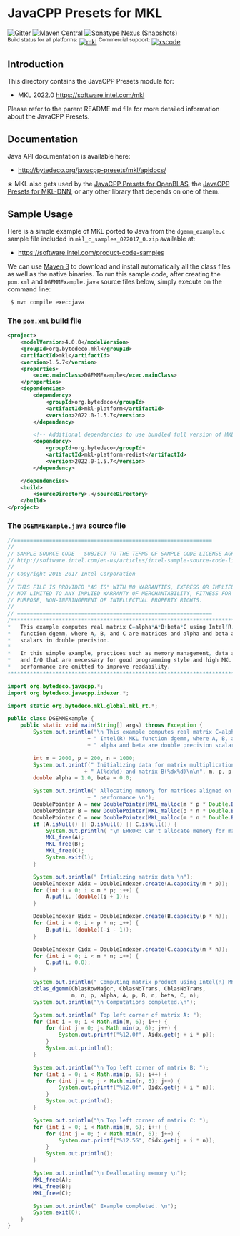 JavaCPP Presets for MKL
=======================

[![Gitter](https://badges.gitter.im/bytedeco/javacpp.svg)](https://gitter.im/bytedeco/javacpp) [![Maven Central](https://maven-badges.herokuapp.com/maven-central/org.bytedeco/mkl/badge.svg)](https://maven-badges.herokuapp.com/maven-central/org.bytedeco/mkl) [![Sonatype Nexus (Snapshots)](https://img.shields.io/nexus/s/https/oss.sonatype.org/org.bytedeco/mkl.svg)](http://bytedeco.org/builds/)  
<sup>Build status for all platforms:</sup> [![mkl](https://github.com/bytedeco/javacpp-presets/workflows/mkl/badge.svg)](https://github.com/bytedeco/javacpp-presets/actions?query=workflow%3Amkl)  <sup>Commercial support:</sup> [![xscode](https://img.shields.io/badge/Available%20on-xs%3Acode-blue?style=?style=plastic&logo=appveyor&logo=data:image/png;base64,iVBORw0KGgoAAAANSUhEUgAAAEAAAABACAMAAACdt4HsAAAAGXRFWHRTb2Z0d2FyZQBBZG9iZSBJbWFnZVJlYWR5ccllPAAAAAZQTFRF////////VXz1bAAAAAJ0Uk5T/wDltzBKAAAAlUlEQVR42uzXSwqAMAwE0Mn9L+3Ggtgkk35QwcnSJo9S+yGwM9DCooCbgn4YrJ4CIPUcQF7/XSBbx2TEz4sAZ2q1RAECBAiYBlCtvwN+KiYAlG7UDGj59MViT9hOwEqAhYCtAsUZvL6I6W8c2wcbd+LIWSCHSTeSAAECngN4xxIDSK9f4B9t377Wd7H5Nt7/Xz8eAgwAvesLRjYYPuUAAAAASUVORK5CYII=)](https://xscode.com/bytedeco/javacpp-presets)


Introduction
------------
This directory contains the JavaCPP Presets module for:

 * MKL 2022.0  https://software.intel.com/mkl

Please refer to the parent README.md file for more detailed information about the JavaCPP Presets.


Documentation
-------------
Java API documentation is available here:

 * http://bytedeco.org/javacpp-presets/mkl/apidocs/

&lowast; MKL also gets used by the [JavaCPP Presets for OpenBLAS](../openblas), the [JavaCPP Presets for MKL-DNN](../mkl-dnn), or any other library that depends on one of them.


Sample Usage
------------
Here is a simple example of MKL ported to Java from the `dgemm_example.c` sample file included in `mkl_c_samples_022017_0.zip` available at:

 * https://software.intel.com/product-code-samples

We can use [Maven 3](http://maven.apache.org/) to download and install automatically all the class files as well as the native binaries. To run this sample code, after creating the `pom.xml` and `DGEMMExample.java` source files below, simply execute on the command line:
```bash
 $ mvn compile exec:java
```

### The `pom.xml` build file
```xml
<project>
    <modelVersion>4.0.0</modelVersion>
    <groupId>org.bytedeco.mkl</groupId>
    <artifactId>mkl</artifactId>
    <version>1.5.7</version>
    <properties>
        <exec.mainClass>DGEMMExample</exec.mainClass>
    </properties>
    <dependencies>
        <dependency>
            <groupId>org.bytedeco</groupId>
            <artifactId>mkl-platform</artifactId>
            <version>2022.0-1.5.7</version>
        </dependency>

        <!-- Additional dependencies to use bundled full version of MKL -->
        <dependency>
            <groupId>org.bytedeco</groupId>
            <artifactId>mkl-platform-redist</artifactId>
            <version>2022.0-1.5.7</version>
        </dependency>

    </dependencies>
    <build>
        <sourceDirectory>.</sourceDirectory>
    </build>
</project>
```

### The `DGEMMExample.java` source file
```java
//==============================================================
//
// SAMPLE SOURCE CODE - SUBJECT TO THE TERMS OF SAMPLE CODE LICENSE AGREEMENT,
// http://software.intel.com/en-us/articles/intel-sample-source-code-license-agreement/
//
// Copyright 2016-2017 Intel Corporation
//
// THIS FILE IS PROVIDED "AS IS" WITH NO WARRANTIES, EXPRESS OR IMPLIED, INCLUDING BUT
// NOT LIMITED TO ANY IMPLIED WARRANTY OF MERCHANTABILITY, FITNESS FOR A PARTICULAR
// PURPOSE, NON-INFRINGEMENT OF INTELLECTUAL PROPERTY RIGHTS.
//
// =============================================================
/*******************************************************************************
*   This example computes real matrix C=alpha*A*B+beta*C using Intel(R) MKL
*   function dgemm, where A, B, and C are matrices and alpha and beta are
*   scalars in double precision.
*
*   In this simple example, practices such as memory management, data alignment,
*   and I/O that are necessary for good programming style and high MKL
*   performance are omitted to improve readability.
********************************************************************************/

import org.bytedeco.javacpp.*;
import org.bytedeco.javacpp.indexer.*;

import static org.bytedeco.mkl.global.mkl_rt.*;

public class DGEMMExample {
    public static void main(String[] args) throws Exception {
        System.out.println("\n This example computes real matrix C=alpha*A*B+beta*C using \n"
                         + " Intel(R) MKL function dgemm, where A, B, and  C are matrices and \n"
                         + " alpha and beta are double precision scalars\n");

        int m = 2000, p = 200, n = 1000;
        System.out.printf(" Initializing data for matrix multiplication C=A*B for matrix \n"
                        + " A(%dx%d) and matrix B(%dx%d)\n\n", m, p, p, n);
        double alpha = 1.0, beta = 0.0;

        System.out.println(" Allocating memory for matrices aligned on 64-byte boundary for better \n"
                         + " performance \n");
        DoublePointer A = new DoublePointer(MKL_malloc(m * p * Double.BYTES, 64));
        DoublePointer B = new DoublePointer(MKL_malloc(p * n * Double.BYTES, 64));
        DoublePointer C = new DoublePointer(MKL_malloc(m * n * Double.BYTES, 64));
        if (A.isNull() || B.isNull() || C.isNull()) {
            System.out.println( "\n ERROR: Can't allocate memory for matrices. Aborting... \n");
            MKL_free(A);
            MKL_free(B);
            MKL_free(C);
            System.exit(1);
        }

        System.out.println(" Intializing matrix data \n");
        DoubleIndexer Aidx = DoubleIndexer.create(A.capacity(m * p));
        for (int i = 0; i < m * p; i++) {
            A.put(i, (double)(i + 1));
        }

        DoubleIndexer Bidx = DoubleIndexer.create(B.capacity(p * n));
        for (int i = 0; i < p * n; i++) {
            B.put(i, (double)(-i - 1));
        }

        DoubleIndexer Cidx = DoubleIndexer.create(C.capacity(m * n));
        for (int i = 0; i < m * n; i++) {
            C.put(i, 0.0);
        }

        System.out.println(" Computing matrix product using Intel(R) MKL dgemm function via CBLAS interface \n");
        cblas_dgemm(CblasRowMajor, CblasNoTrans, CblasNoTrans,
                    m, n, p, alpha, A, p, B, n, beta, C, n);
        System.out.println("\n Computations completed.\n");

        System.out.println(" Top left corner of matrix A: ");
        for (int i = 0; i < Math.min(m, 6); i++) {
            for (int j = 0; j< Math.min(p, 6); j++) {
                System.out.printf("%12.0f", Aidx.get(j + i * p));
            }
            System.out.println();
        }

        System.out.println("\n Top left corner of matrix B: ");
        for (int i = 0; i < Math.min(p, 6); i++) {
            for (int j = 0; j < Math.min(n, 6); j++) {
                System.out.printf("%12.0f", Bidx.get(j + i * n));
            }
            System.out.println();
        }

        System.out.println("\n Top left corner of matrix C: ");
        for (int i = 0; i < Math.min(m, 6); i++) {
            for (int j = 0; j < Math.min(n, 6); j++) {
                System.out.printf("%12.5G", Cidx.get(j + i * n));
            }
            System.out.println();
        }

        System.out.println("\n Deallocating memory \n");
        MKL_free(A);
        MKL_free(B);
        MKL_free(C);

        System.out.println(" Example completed. \n");
        System.exit(0);
    }
}
```
